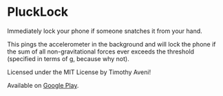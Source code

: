 PluckLock
=========

Immediately lock your phone if someone snatches it from your hand.

This pings the accelerometer in the background and will lock the phone if the sum of all non-gravitational forces ever exceeds the threshold (specified in terms of g, because why not).

Licensed under the MIT License by Timothy Aveni!

Available on [Google Play](https://play.google.com/store/apps/details?id=net.syntaxblitz.plucklock).
